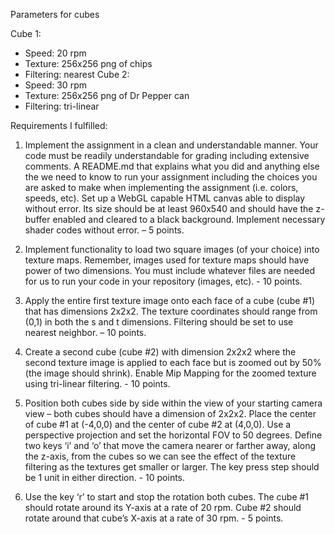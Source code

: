 Parameters for cubes

Cube 1:
- Speed: 20 rpm
- Texture: 256x256 png of chips
- Filtering: nearest
Cube 2:
- Speed: 30 rpm
- Texture: 256x256 png of Dr Pepper can
- Filtering: tri-linear

Requirements I fulfilled:

1. Implement the assignment in a clean and understandable manner. Your code must be readily understandable for grading including extensive comments. A README.md that explains what you did and anything else the we need to know to run your assignment including the choices you are asked to make when implementing the assignment (i.e. colors, speeds, etc). Set up a WebGL capable HTML canvas able to display without error. Its size should be at least 960x540 and should have the z-buffer enabled and cleared to a black background. Implement necessary shader codes without error. – 5 points.

2. Implement functionality to load two square images (of your choice) into texture maps. Remember, images used for texture maps should have power of two dimensions. You must include whatever files are needed for us to run your code in your repository (images, etc). - 10 points.

3. Apply the entire first texture image onto each face of a cube (cube #1) that has dimensions 2x2x2. The texture coordinates should range from (0,1) in both the s and t dimensions. Filtering should be set to use nearest neighbor.  – 10 points.

4. Create a second cube (cube #2) with dimension 2x2x2 where the second texture image is applied to each face but is zoomed out by 50% (the image should shrink). Enable Mip Mapping for the zoomed texture using tri-linear filtering. - 10 points.

5. Position both cubes side by side within the view of your starting camera view – both cubes should have a dimension of 2x2x2. Place the center of cube #1 at (-4,0,0) and the center of cube #2 at (4,0,0). Use a perspective projection and set the horizontal FOV to 50 degrees. Define two keys ‘i’ and ‘o’ that move the camera nearer or farther away, along the z-axis, from the cubes so we can see the effect of the texture filtering as the textures get smaller or larger. The key press step should be 1 unit in either direction. - 10 points.

6. Use the key ‘r’ to start and stop the rotation both cubes. The cube #1 should rotate around its Y-axis at a rate of 20 rpm. Cube #2 should rotate around that cube’s X-axis at a rate of 30 rpm. - 5 points.
